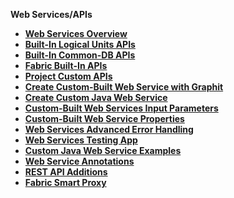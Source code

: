 <strong>Web Services/APIs<strong>

<ul>
    <li><a href="/articles/15_web_services_and_graphit/01_web_services_overview.md">Web Services Overview</a></li>
    <li><a href="/articles/15_web_services_and_graphit/02_built_in_lu_ws.md">Built-In Logical Units APIs</a></li>
    <li><a href="/articles/15_web_services_and_graphit/03_built_in_common_ws.md">Built-In Common-DB APIs</a></li>
    <li><a href="/articles/15_web_services_and_graphit/04_built_in_fabric_ws.md">Fabric Built-In APIs</a></li>
        <li><a href="/articles/15_web_services_and_graphit/05_custom_ws.md">Project Custom APIs</a></li>
            <li><a href="/articles/15_web_services_and_graphit/06_custom_ws_create_graphit_ws.md">Create Custom-Built Web Service with Graphit</a></li>
    <li><a href="/articles/15_web_services_and_graphit/07_custom_ws_create_java_ws.md">Create Custom Java Web Service</a></li>
    <li><a href="/articles/15_web_services_and_graphit/08_web_services_input_parameters.md">Custom-Built Web Services Input Parameters</a></li>
    <li><a href="/articles/15_web_services_and_graphit/09_custom_ws_properties.md">Custom-Built Web Service Properties</a></li>
        <li><a href="/articles/15_web_services_and_graphit/10_advanced_error_handling.md">Web Services Advanced Error Handling</a></li>
    <li><a href="/articles/15_web_services_and_graphit/11_swagger.md">Web Services Testing App</a></li>
    <li><a href="/articles/15_web_services_and_graphit/12_custom_ws_java_examples.md">Custom Java Web Service Examples</a></li>
    <li><a href="/articles/15_web_services_and_graphit/13_custom_ws_java_annotations.md">Web Service Annotations</a></li>
    <li><a href="/articles/15_web_services_and_graphit/14_rest_api_additions.md">REST API Additions</a></li>
    <li><a href="/articles/15_web_services_and_graphit/17_Fabric_smart_proxy.md">Fabric Smart Proxy</a></li>
</ul>






